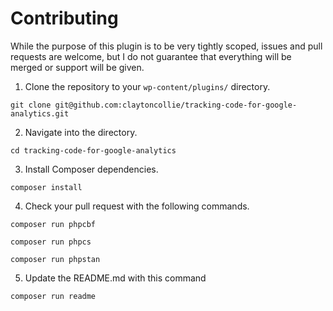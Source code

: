 # Contributing

While the purpose of this plugin is to be very tightly scoped, issues and pull requests are welcome, but I do not guarantee that everything will be merged or support will be given.

1. Clone the repository to your `wp-content/plugins/` directory.

`git clone git@github.com:claytoncollie/tracking-code-for-google-analytics.git`

2. Navigate into the directory.

`cd tracking-code-for-google-analytics`

3. Install Composer dependencies.

`composer install`

4. Check your pull request with the following commands.

`composer run phpcbf`

`composer run phpcs`

`composer run phpstan`

5. Update the README.md with this command

`composer run readme`

